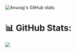 ![Anurag's GitHub stats](https://github-readme-stats.vercel.app/api?username=mikhaelsiallagan&show_icons=true&theme=radical)

# 📊 GitHub Stats:
![](https://github-readme-streak-stats.herokuapp.com/?user=mikhaelsiallagan&theme=tokyonight&hide_border=false)<br/>
